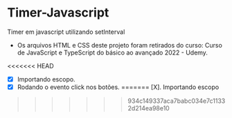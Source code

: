 # Timer-Javascript

Timer em javascript utilizando setInterval 

- Os arquivos HTML e CSS deste projeto foram retirados do curso:
Curso de JavaScript e TypeScript do básico ao avançado 2022 - Udemy.

<<<<<<< HEAD

- [X] Importando escopo.
- [X] Rodando o evento click nos botões. 
=======
[X]. Importando escopo
>>>>>>> 934c149337aca7babc034e7c11332d214ea98e10

